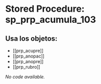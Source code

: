 # Stored Procedure: sp_prp_acumula_103

## Usa los objetos:
- [[prp_acupre]]
- [[prp_anopac]]
- [[prp_anopre]]
- [[prp_rubro]]

*No code available.*
